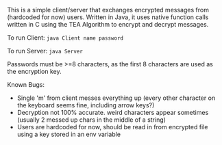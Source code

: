 This is a simple client/server that exchanges encrypted messages from (hardcoded for now) users. 
Written in Java, it uses native function calls written in C using the TEA Algorithm to encrypt and decrypt messages.

To run Client:
`java Client name password`

To run Server:
`java Server`

Passwords must be >=8 characters, as the first 8 characters are used as the encryption key. 


Known Bugs:
- Single 'm' from client messes everything up (every other character on the keyboard seems fine, including arrow keys?)
- Decryption not 100% accurate. weird characters appear sometimes (usually 2 messed up chars in the middle of a string)
- Users are hardcoded for now, should be read in from encrypted file using a key stored in an env variable
